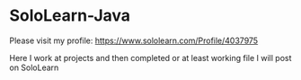 # SoloLearn-Java

Please visit my profile:
https://www.sololearn.com/Profile/4037975

Here I work at projects and then completed or at least working file I will post on SoloLearn
